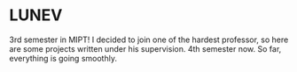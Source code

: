 # LUNEV
3rd semester in MIPT! I decided to join one of the hardest professor, so here are some projects written under his supervision.
4th semester now. So far, everything is going smoothly.
